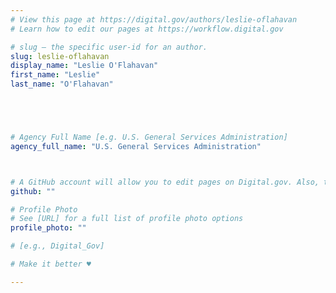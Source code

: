 ```yaml
---
# View this page at https://digital.gov/authors/leslie-oflahavan
# Learn how to edit our pages at https://workflow.digital.gov

# slug — the specific user-id for an author.
slug: leslie-oflahavan
display_name: "Leslie O'Flahavan"
first_name: "Leslie"
last_name: "O'Flahavan"





# Agency Full Name [e.g. U.S. General Services Administration]
agency_full_name: "U.S. General Services Administration"



# A GitHub account will allow you to edit pages on Digital.gov. Also, the image used in your GitHub account can be used to populate your digital.gov profile photo. Learn more about getting a Github account at [URL]
github: ""

# Profile Photo
# See [URL] for a full list of profile photo options
profile_photo: ""

# [e.g., Digital_Gov]

# Make it better ♥

---
```

